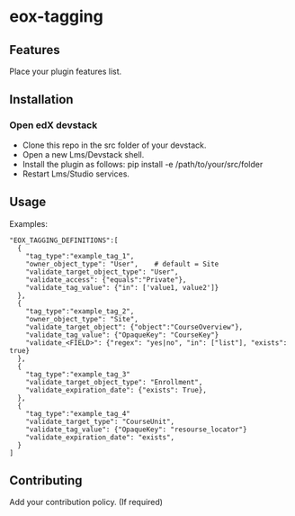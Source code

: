 # eox-tagging

## Features

Place your plugin features list.

## Installation

### Open edX devstack

- Clone this repo in the src folder of your devstack.
- Open a new Lms/Devstack shell.
- Install the plugin as follows: pip install -e /path/to/your/src/folder
- Restart Lms/Studio services.

## Usage

Examples:

```
"EOX_TAGGING_DEFINITIONS":[
  {
    "tag_type":"example_tag_1",
    "owner_object_type": "User",    # default = Site
    "validate_target_object_type": "User",
    "validate_access": {"equals":"Private"},
    "validate_tag_value": {"in": ['value1, value2']}
  },
  {
    "tag_type":"example_tag_2",
    "owner_object_type": "Site",
    "validate_target_object": {"object":"CourseOverview"},
    "validate_tag_value": {"OpaqueKey": "CourseKey"}
    "validate_<FIELD>": {"regex": "yes|no", "in": ["list"], "exists": true}
  },
  {
    "tag_type":"example_tag_3"
    "validate_target_object_type": "Enrollment",
    "validate_expiration_date": {"exists": True},
  },
  {
    "tag_type":"example_tag_4"
    "validate_target_type": "CourseUnit",
    "validate_tag_value": {"OpaqueKey": "resourse_locator"}
    "validate_expiration_date": "exists",
  }
]

```



## Contributing

Add your contribution policy. (If required)
